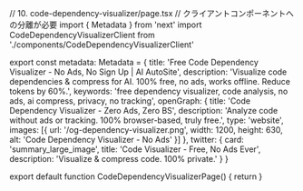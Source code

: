 // 10. code-dependency-visualizer/page.tsx
// クライアントコンポーネントへの分離が必要
import { Metadata } from 'next'
import CodeDependencyVisualizerClient from './components/CodeDependencyVisualizerClient'

export const metadata: Metadata = {
  title: 'Free Code Dependency Visualizer - No Ads, No Sign Up | AI AutoSite',
  description: 'Visualize code dependencies & compress for AI. 100% free, no ads, works offline. Reduce tokens by 60%.',
  keywords: 'free dependency visualizer, code analysis, no ads, ai compress, privacy, no tracking',
  openGraph: {
    title: 'Code Dependency Visualizer - Zero Ads, Zero BS',
    description: 'Analyze code without ads or tracking. 100% browser-based, truly free.',
    type: 'website',
    images: [{
      url: '/og-dependency-visualizer.png',
      width: 1200,
      height: 630,
      alt: 'Code Dependency Visualizer - No Ads'
    }]
  },
  twitter: {
    card: 'summary_large_image',
    title: 'Code Visualizer - Free, No Ads Ever',
    description: 'Visualize & compress code. 100% private.'
  }
}

export default function CodeDependencyVisualizerPage() {
  return <CodeDependencyVisualizerClient />
}